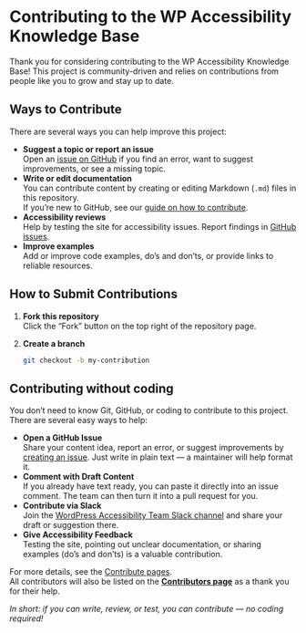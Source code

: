 # Contributing to the WP Accessibility Knowledge Base

Thank you for considering contributing to the WP Accessibility Knowledge Base! 
This project is community-driven and relies on contributions from people like you to grow and stay up to date.

## Ways to Contribute

There are several ways you can help improve this project:

- **Suggest a topic or report an issue**  
  Open an [issue on GitHub](https://github.com/wpaccessibility/wp-a11y-docs/issues) if you find an error, want to suggest improvements, or see a missing topic.
- **Write or edit documentation**  
  You can contribute content by creating or editing Markdown (`.md`) files in this repository.  
  If you’re new to GitHub, see our [guide on how to contribute](/docs/contribute/).
- **Accessibility reviews**  
  Help by testing the site for accessibility issues. Report findings in [GitHub issues](https://github.com/wpaccessibility/wp-a11y-docs/issues).
- **Improve examples**  
  Add or improve code examples, do’s and don’ts, or provide links to reliable resources.

## How to Submit Contributions

1. **Fork this repository**  
   Click the “Fork” button on the top right of the repository page.

2. **Create a branch**
   ```bash
   git checkout -b my-contribution

## Contributing without coding

You don’t need to know Git, GitHub, or coding to contribute to this project.  
There are several easy ways to help:

- **Open a GitHub Issue**  
  Share your content idea, report an error, or suggest improvements by [creating an issue](https://github.com/wpaccessibility/wp-a11y-docs/issues). Just write in plain text — a maintainer will help format it.
- **Comment with Draft Content**  
  If you already have text ready, you can paste it directly into an issue comment. The team can then turn it into a pull request for you.
- **Contribute via Slack**  
  Join the [WordPress Accessibility Team Slack channel](https://make.wordpress.org/chat/) and share your draft or suggestion there.
- **Give Accessibility Feedback**  
  Testing the site, pointing out unclear documentation, or sharing examples (do’s and don’ts) is a valuable contribution.

For more details, see the [Contribute pages](https://wpaccessibility.org/docs/contribute/).  
All contributors will also be listed on the [**Contributors page**](https://wpaccessibility.org/docs/contributors/) as a thank you for their help.

*In short: if you can write, review, or test, you can contribute — no coding required!*
